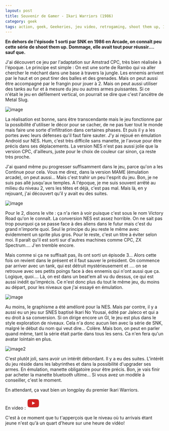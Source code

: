 ```yaml
---
layout: post
title: Souvenir de Gamer - Ikari Warriors (1986)
category: geek
tags: action, geek, Geekeries, jeu video, retrogaming, shoot them up, 1980s
---
```

**En dehors de l'épisode 1 sorti par SNK en 1986 en Arcade, on connaît peu cette série de shoot them up. Dommage, elle avait tout pour réussir.... sauf que.**

J'ai découvert ce jeu par l'adaptation sur Amstrad CPC, très bien réalisée à l'époque. Le principe est simple : On est une sorte de Rambo qui va aller chercher le méchant dans une base à travers la jungle. Les ennemis arrivent par le haut et on peut tirer des balles et des grenades. Mais on peut aussi être accompagné par le frangin pour jouer à 2. Mais on peut aussi utiliser des tanks au fur et à mesure du jeu ou autres armes puissantes. Si ce n'était le jeu en défilement vertical, on pourrait se dire que c'est l'ancêtre de Metal Slug.

![image](https://filedn.eu/llqi9IBxlYouGRXYG2xlROb/img/2017/ikariwarrior3.png)

La réalisation est bonne, sans être transcendante mais le jeu fonctionne par la possibilité d'utiliser le décor pour se cacher, de ne pas tuer tout le monde mais faire une sorte d'infiltration dans certaines phases. Et puis il y a les portes avec leurs défenses qu'il faut faire sauter. J'y ai rejoué en émulation Android sur NES. Hum, c'est très difficile sans manette, je l'avoue pour être précis dans ses déplacements. La version NES n'est pas aussi jolie que la version CPC, d'ailleurs, juste pour le choix de couleur car sinon, ça reste très proche.

J'ai quand même pu progresser suffisamment dans le jeu, parce qu'on a les Continue pour cela. Vous me direz, dans la version MAME (émulation arcade), on peut aussi... Mais c'est trahir un peu l'esprit du jeu. Bon, je ne suis pas allé jusqu'aux temples. A l'époque, je me suis souvent arrêté au milieu du niveau 2, vers les têtes et déjà, c'est pas mal. Mais là, en y rejouant, j'ai découvert qu'il y avait eu des suites.

![image](https://filedn.eu/llqi9IBxlYouGRXYG2xlROb/img/2017/ikariwarrior5.png)

Pour le 2, disons le vite : ça n'a rien à voir puisque c'est sous le nom Victory Road qu'on le connaît. La conversion NES est assez horrible. On ne sait pas trop pourquoi ça se passe face à des aliens dans le futur mais c'est du grand n'importe quoi. Seul le principe du jeu reste le même avec évidemment un sprite plus gros. Pour le reste, c'est un titre à éviter selon moi. Il paraît qu'il est sorti sur d'autres machines comme CPC, ZX Spectrum.... J'en tremble encore.

Mais comme si ça ne suffisait pas, ils ont sorti un épisode 3... Alors cette fois on revient dans le présent et il faut sauver le président. On commence par arriver avec un tank, qui est détruit mystérieusement et .... on se retrouve avec ses petits poings face à des ennemis qui n'ont aussi que ça. Logique, quoi.... Là, on est dans un beat'em all vu du dessus, ce qui est aussi inédit qu'imprécis. Ce n'est donc plus du tout le même jeu, du moins au départ, pour les niveaux que j'ai essayé en émulation.

![image](https://filedn.eu/llqi9IBxlYouGRXYG2xlROb/img/2017/ikariwarrior.png)

Au moins, le graphisme a été amélioré pour la NES. Mais par contre, il y a aussi eu un jeu sur SNES baptisé Ikari No Yousai, édité par Jaleco et qui a eu droit à sa conversion. Si on dirige encore un GI, le jeu est plus dans le style exploration de niveaux. Cela n'a donc aucun lien avec la série de SNK, malgré le début du nom qui veut dire... Colère. Mais bon, on peut en parler quand même, tant la série était partie dans tous les sens. Ca n'en fera qu'un avatar lointain en plus.

![image2](https://filedn.eu/llqi9IBxlYouGRXYG2xlROb/img/2017/ikariwarrior26.png)

C'est plutôt joli, sans avoir un intérêt débordant. Il y a eu des suites. L'intérêt du jeu réside dans les labyrinthes et dans la possibilité d'upgrader ses armes. En émulation, manette obligatoire pour être précis. Bon, je vais finir par acheter la manette bluetooth ultime... Si vous avez un modèle à conseiller, c'est le moment.

En attendant, ça vaut bien un longplay du premier Ikari Warriors.

En video : [![video](/images/youtube.png)](https://www.youtube.com/watch?v=vhKllfu4Amg)

C'est à ce moment que tu t'apperçois que le niveau où tu arrivais étant jeune n'est qu'à un quart d'heure sur une heure de vidéo!
